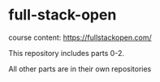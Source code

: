 # full-stack-open

course content: 
https://fullstackopen.com/

This repository includes parts 0-2. 

All other parts are in their own repositories
